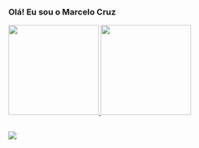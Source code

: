 ###  Olá! Eu sou o Marcelo Cruz
<a href="https://github.com/mrcl-crz
">
  <img height="180em" src="https://github-readme-stats-eight-theta.vercel.app/api?username=mrcl-crz&show_icons=true&theme=dracula&include_all_commits=true&count_private=true"/>
  <img height="180em" src="https://github-readme-stats-eight-theta.vercel.app/api/top-langs/?username=mrcl-crz&layout=compact&langs_count=8&theme=dracula"/>
  
  ##
  
 <div>
  
  <a href="https://www.linkedin.com/in/marcelosousa0/" target="_blank"><img src="https://img.shields.io/badge/-LinkedIn-%230077B5?style=for-the-badge&logo=linkedin&logoColor=white" target="_blank"></a>
  
</div>
